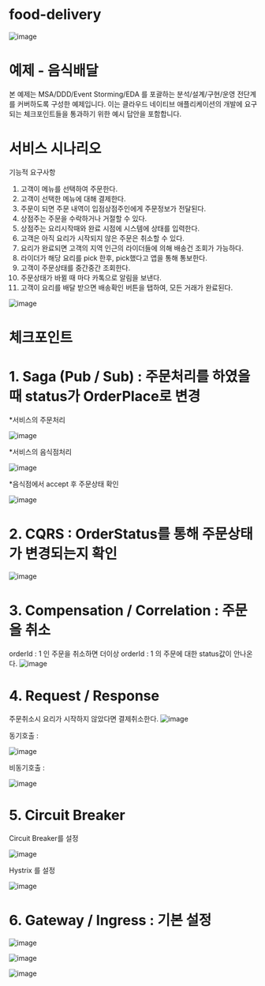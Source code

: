 # food-delivery
![image](https://user-images.githubusercontent.com/487999/79708354-29074a80-82fa-11ea-80df-0db3962fb453.png)

# 예제 - 음식배달

본 예제는 MSA/DDD/Event Storming/EDA 를 포괄하는 분석/설계/구현/운영 전단계를 커버하도록 구성한 예제입니다.
이는 클라우드 네이티브 애플리케이션의 개발에 요구되는 체크포인트들을 통과하기 위한 예시 답안을 포함합니다.

# 서비스 시나리오

기능적 요구사항
1. 고객이 메뉴를 선택하여 주문한다.
2. 고객이 선택한 메뉴에 대해 결제한다.
3. 주문이 되면 주문 내역이 입점상점주인에게 주문정보가 전달된다.
4. 상점주는 주문을 수락하거나 거절할 수 있다.
5. 상점주는 요리시작때와 완료 시점에 시스템에 상태를 입력한다.
6. 고객은 아직 요리가 시작되지 않은 주문은 취소할 수 있다.
7. 요리가 완료되면 고객의 지역 인근의 라이더들에 의해 배송건 조회가 가능하다.
8. 라이더가 해당 요리를 pick 한후, pick했다고 앱을 통해 통보한다.
9. 고객이 주문상태를 중간중간 조회한다.
10. 주문상태가 바뀔 때 마다 카톡으로 알림을 보낸다.
11. 고객이 요리를 배달 받으면 배송확인 버튼을 탭하여, 모든 거래가 완료된다.

![image](https://user-images.githubusercontent.com/38126952/205807784-9a42dc32-7c01-43c4-b97f-492b36680aec.png)

# 체크포인트
# 1. Saga (Pub / Sub) : 주문처리를 하였을 때 status가 OrderPlace로 변경

*서비스의 주문처리

![image](https://user-images.githubusercontent.com/38126952/205815694-9e3a6c5f-b985-48e9-ade4-f9dbad9ebb00.png)

*서비스의 음식점처리

![image](https://user-images.githubusercontent.com/38126952/205816471-df1a39ab-60a6-4cea-9816-c68f94431bdf.png)

*음식점에서 accept 후 주문상태 확인

![image](https://user-images.githubusercontent.com/38126952/205818774-0b76dd64-4a8b-424c-96d5-0740a7360756.png)

# 2. CQRS : OrderStatus를 통해 주문상태가 변경되는지 확인

![image](https://user-images.githubusercontent.com/38126952/205567110-2b58ccc8-6a89-4518-ba89-d5965eca55e0.png)

# 3. Compensation / Correlation : 주문을 취소

orderId : 1 인 주문을 취소하면 더이상 orderId : 1 의 주문에 대한 status값이 안나온다.
![image](https://user-images.githubusercontent.com/38126952/205569288-4d78ef33-3688-4dbe-9493-d5ab1d45cd63.png)

# 4. Request / Response

주문취소시 요리가 시작하지 않았다면 결제취소한다.
![image](https://user-images.githubusercontent.com/38126952/205573114-98711337-04e8-4ce6-a3ca-55cd4d56d7c3.png)

동기호출 :

![image](https://user-images.githubusercontent.com/38126952/205573797-0224097c-9cca-4978-9074-a8785eebb579.png)

비동기호출 :

![image](https://user-images.githubusercontent.com/38126952/205574711-6424ddb6-53bc-45e3-890c-a653f8f83c5f.png)

# 5. Circuit Breaker
Circuit Breaker를 설정

![image](https://user-images.githubusercontent.com/38126952/205576427-6583666f-e486-47f0-8ea4-fe2a96967dad.png)

Hystrix 를 설정

![image](https://user-images.githubusercontent.com/38126952/205578354-ed72b581-e437-4c88-b4dc-af2bcc86930a.png)

# 6. Gateway / Ingress : 기본 설정

![image](https://user-images.githubusercontent.com/38126952/205580636-6c3c9533-c412-4fe3-8968-c30d36ee0fbd.png)

![image](https://user-images.githubusercontent.com/38126952/205805460-b03cff52-c727-46c6-a556-3a235d5f2c0a.png)

![image](https://user-images.githubusercontent.com/38126952/205581356-4f248210-3be7-4ae5-a581-a5b650cf6fac.png)
